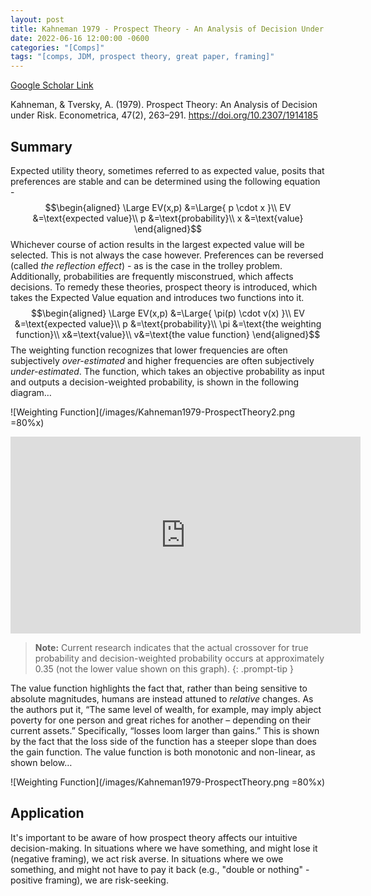 ```yaml
---
layout: post
title: Kahneman 1979 - Prospect Theory - An Analysis of Decision Under Risk
date: 2022-06-16 12:00:00 -0600
categories: "[Comps]"
tags: "[comps, JDM, prospect theory, great paper, framing]"
---
```


[Google Scholar Link](https://scholar.google.com/scholar?hl=en&as_sdt=0%2C45&q=prospect+theory+an+analysis+of+decision+under+risk&btnG=)

Kahneman, & Tversky, A. (1979). Prospect Theory: An Analysis of Decision under Risk. Econometrica, 47(2), 263–291. https://doi.org/10.2307/1914185

## Summary
Expected utility theory, sometimes referred to as expected value, posits that preferences are stable and can be determined using the following equation - 
$$\begin{aligned}
\Large EV(x,p) &=\Large{ p \cdot x }\\
EV &=\text{expected value}\\
p &=\text{probability}\\
x &=\text{value}
\end{aligned}$$
Whichever course of action results in the largest expected value will be selected.  This is not always the case however.  Preferences can be reversed (called _the reflection effect_) - as is the case in the trolley problem.  Additionally, probabilities are frequently misconstrued, which affects decisions.  To remedy these theories, prospect theory is introduced, which takes the Expected Value equation and introduces two functions into it.
$$\begin{aligned}
\Large EV(x,p) &=\Large{ \pi(p) \cdot v(x) }\\
EV &=\text{expected value}\\
p &=\text{probability}\\
\pi &=\text{the weighting function}\\
x&=\text{value}\\
v&=\text{the value function}
\end{aligned}$$
The weighting function recognizes that lower frequencies are often subjectively _over-estimated_ and higher frequencies are often subjectively _under-estimated_.  The function, which takes an objective probability as input and outputs a decision-weighted probability, is shown in the following diagram…

![Weighting Function](/images/Kahneman1979-ProspectTheory2.png =80%x)

<iframe width="560" height="315" src="https://www.youtube.com/embed/nFTRwD85AQ4" title="YouTube video player" frameborder="0" allow="accelerometer; autoplay; clipboard-write; encrypted-media; gyroscope; picture-in-picture" allowfullscreen></iframe>

>**Note:** Current research indicates that the actual crossover for true probability and decision-weighted probability occurs at approximately 0.35 (not the lower value shown on this graph). {: .prompt-tip }

The value function highlights the fact that, rather than being sensitive to absolute magnitudes, humans are instead attuned to _relative_ changes.  As the authors put it, “The same level of wealth, for example, may imply abject poverty for one person and great riches for another – depending on their current assets.”  Specifically, “losses loom larger than gains.”  This is shown by the fact that the loss side of the function has a steeper slope than does the gain function.  The value function is both monotonic and  non-linear, as shown below…

![Weighting Function](/images/Kahneman1979-ProspectTheory.png =80%x)

## Application
It's important to be aware of how prospect theory affects our intuitive decision-making.  In situations where we have something, and might lose it (negative framing), we act risk averse.  In situations where we owe something, and might not have to pay it back (e.g., "double or nothing" - positive framing), we are risk-seeking.